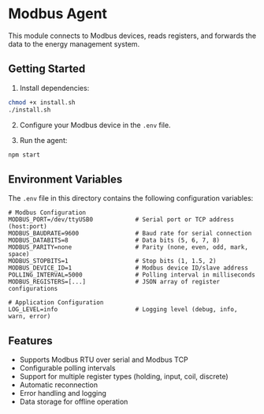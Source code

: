 
# Modbus Agent

This module connects to Modbus devices, reads registers, and forwards the data to the energy management system.

## Getting Started

1. Install dependencies:
```bash
chmod +x install.sh
./install.sh
```

2. Configure your Modbus device in the `.env` file.

3. Run the agent:
```bash
npm start
```

## Environment Variables

The `.env` file in this directory contains the following configuration variables:

```
# Modbus Configuration
MODBUS_PORT=/dev/ttyUSB0            # Serial port or TCP address (host:port)
MODBUS_BAUDRATE=9600                # Baud rate for serial connection
MODBUS_DATABITS=8                   # Data bits (5, 6, 7, 8)
MODBUS_PARITY=none                  # Parity (none, even, odd, mark, space)
MODBUS_STOPBITS=1                   # Stop bits (1, 1.5, 2)
MODBUS_DEVICE_ID=1                  # Modbus device ID/slave address
POLLING_INTERVAL=5000               # Polling interval in milliseconds
MODBUS_REGISTERS=[...]              # JSON array of register configurations

# Application Configuration
LOG_LEVEL=info                      # Logging level (debug, info, warn, error)
```

## Features

- Supports Modbus RTU over serial and Modbus TCP
- Configurable polling intervals
- Support for multiple register types (holding, input, coil, discrete)
- Automatic reconnection
- Error handling and logging
- Data storage for offline operation
